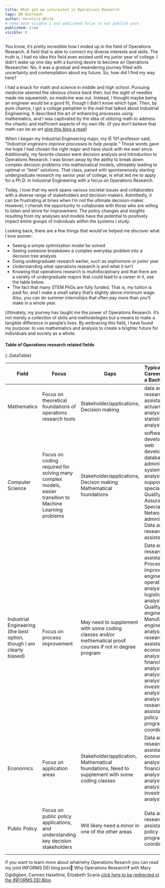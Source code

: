 ```yaml
---
title: What got me interested in Operations Research
tags: OR Outreach
author: Veronica White
# need both visible 1 and published false to not publish post
published: true
visible: 0
---
```


You know, it’s pretty incredible how I ended up in the field of Operations Research. A field that is able to connect my diverse interests and skills. The truth is, I had no idea this field even existed until my junior year of college. I didn’t wake up one day with a burning desire to become an Operations Researcher. No, it was a gradual and meandering journey filled with uncertainty and contemplation about my future. So, how did I find my way here?

I had a knack for math and science in middle and high school. Pursuing medicine seemed the obvious choice back then, but the sight of needles made me squeamish, so medicine was out. Instead, I thought maybe being an engineer would be a good fit, though I didn’t know which type. Then, by pure chance,  I got a college pamphlet in the mail that talked about Industrial Engineering. It described the art of enhancing processes using mathematics, and I was captivated by the idea of utilizing math to address the chaotic and inefficient aspects of my own life. (if you don’t believe that math can be an art [give this blog a read](https://punkrockor.com/2021/06/24/on-the-art-of-modeling/))

When I began my Industrial Engineering major, my IE 101 professor said, *“Industrial engineers improve processes to help people.”* Those words gave me hope I had chosen the right major and have stuck with me ever since. Additionally, my favorite classes were decision analysis and Introduction to Operations Research. I was blown away by the ability to break down complex decision problems into mathematical models, ultimately leading to optimal or “best” solutions. That class, paired with spontaneously starting undergraduate research my senior year of college, is what led me to apply for a Ph.D. in Industrial Engineering with a focus on Operations Research.

Today, I love that my work spans various societal issues and collaborates with a diverse range of stakeholders and decision-makers. Admittedly, it can be frustrating at times when I’m not the ultimate decision-maker. However, I cherish the opportunity to collaborate with those who are willing to listen and strive for improvement. The policy changes and insights resulting from my analyses and models have the potential to positively impact entire groups of individuals within the systems I study.

Looking back, there are a few things that would’ve helped me discover what I love sooner:

- Seeing a simple optimization model be solved
- Seeing someone breakdown a complex everyday problem into a decision tree analysis
- Doing undergraduate research earlier, such as sophomore or junior year
- Understanding what operations research is and what it isn’t
- Knowing that operations research is multidisciplinary and that there are a variety of undergraduate majors that could lead to a career in it, see the table below.
- The fact that many STEM PhDs are fully funded. That is, my tuition is paid for, and I make a small salary that’s slightly above minimum wage. Also, you can do summer internships that often pay more than you’ll make in a whole year. 

Ultimately, my journey has taught me the power of Operations Research. It’s not merely a collection of skills and methodologies but a means to make a tangible difference in people’s lives. By embracing this field, I have found my purpose: to use mathematics and analysis to create a brighter future for individuals and society as a whole.


<!-- <style>
table th:first-of-type {
    width: 10%;
}
table th:nth-of-type(2) {
    width: 15%;
}
table th:nth-of-type(3) {
    width: 15%;
}
table th:nth-of-type(4) {
    width: 20%;
}
table th:nth-of-type(5) {
    width: 20%;
}
table th:nth-of-type(6) {
    width: 20%
}
</style> -->

#### Table of Operations research related fields

{:.DataTable}


| Field              | Focus                                                                                        | Gaps                                                                                                                 | Typical Careers after a Bachelors  | Typical Careers after a Masters                       | Typical Career after PhD with an OR focus                      |
|--------------------|----------------------------------------------------------------------------------------------|----------------------------------------------------------------------------------------------------------------------|:---------------------------------|:------------------------------------------------------|-----------------------------------------------------|
| Mathematics              | Focus on theoretical foundations of operations research tools                                  | Stakeholder/applications, Decision making                                                                                      | data analyst, research assistant, actuarial analyst,  statistical analyst|  data scientist,  financial analyst,  operations research analyst, risk analyst,  policy analyst,  program coordinator | At a think tank, government agency, or tech company as a: Senior Researcher, Senior Operations Resercher,  Senior Engineer/Statistician/Economist/Policy analyst          OR   In academia, starting as an Assistant Professor |
| Computer Science | Focus on coding required for solving many complex models, easier transition to Machine Learning problems | Stakeholder/applications, Decison making Mathematical foundations                                                                           |  software developer,  web developer,  database administrator,  systems analyst,  IT support specialist,  Quality Assurance Specialist,  Network administrator,  Data analyst,  research assistant |  data scientist,  research and development,  advanced software development,  system architect,  project management|     same as above          |
| Industrial Engineering (the best option, though I am clearly biased) | Focus on process improvement                                                                 | May need to supplement with some coding classes and/or methematical proof courses if not in degree program                                                        |  Data analyst,  research assistant,  Process improvement engineer,  operations analyst,  logistics analyst,  Quality engineer,  Manufacturing engineer,  data analysis,  research assistant,  economic analyst,  financial analyst,  policy analysis,  risk analyst,  investment analyst,  data analyst,  research assistant,  policy analyst,  program coordinator  |  Data scientist,  Consulting,  Process Improvement Analyst,  Operations Manager,  supply chain manager,  operations research analyst,  economic consulting,  operations research analyst,  risk analyst,  policy financial analyst,  advisor/consultant,  research associate |  same as above     |
| Economics        | Focus on application areas                                                                   | Stakeholder/application, Mathematical foundations, Need to supplement with some coding classes                                 |  Data analyst,  research assistant,  economic analyst,  financial analyst,  policy analyst,  risk analyst,  investment analyst |  Data scientist,  research and development,  advanced software development,  system architect,  project management       |             same as above                                                     |
| Public Policy       | Focus on public policy applications, and understanding key decision stakeholders              | Will likely need a minor in one of the other areas                     |  Data analyst,  research assistant,  policy analyst,  program coordinator                                  |  Data scientist,  Consulting,  Process Improvement Analyst,  Operations Manager,  supply chain manager                  |                     same as above                                             |


<!-- | Mathematics              | Focus on theoretical foundations of operations research tools                                  | Stakeholder/applications, Decision making                                                                                      | <ul><li>data analyst</li><li>research assistant</li><li>actuarial analyst</li><li> statistical analyst</li></ul>| <ul><li> data scientist </li><li> financial analyst </li><li> operations research analyst </li><li>risk analyst </li><li> policy analyst </li><li> program coordinator</li></ul>  | At a think tank, government agency, or tech company as a  |
| Computer Science | Focus on coding required for solving many complex models, easier transition to Machine Learning problems | Stakeholder/applications, Decison making Mathematical foundations                                                                           | <ul><li> software developer </li><li> web developer </li><li> database administrator </li><li> systems analyst </li><li> IT support specialist </li><li> Quality Assurance Specialist </li><li> Network administrator </li><li> Data analyst </li><li> research assistant </li></ul> | <ul><li> data scientist </li><li> research and development </li><li> advanced software development </li><li> system architect </li><li> project management</li></ul>|^^ <ul><ul><li>Senior Researcher</li><li>Senior Operations Resercher</li><li> Senior Engineer </li><li> Senior Statistician </li><li> Senior Mathematician </li><li> Senior Economist </li><li> Senior Policy analyst </li></ul></ul>                                                            |
| Industrial Engineering (the best option, though I am clearly biased) | Focus on process improvement                                                                 | May need to supplement with some coding classes and/or methematical proof courses if not in degree program                                                        | <ul><li> Data analyst </li><li> research assistant </li><li> Process improvement engineer </li><li> operations analyst </li><li> logistics analyst </li><li> Quality engineer </li><li> Manufacturing engineer </li><li> data analysis </li><li> research assistant </li><li> economic analyst </li><li> financial analyst </li><li> policy analysis </li><li> risk analyst </li><li> investment analyst </li><li> data analyst </li><li> research assistant </li><li> policy analyst </li><li> program coordinator </li></ul> | <ul><li> Data scientist </li><li> Consulting </li><li> Process Improvement Analyst </li><li> Operations Manager </li><li> supply chain manager </li><li> operations research analyst </li><li> economic consulting </li><li> operations research analyst </li><li> risk analyst </li><li> policy financial analyst </li><li> advisor/consultant </li><li> research associate </li></ul>|^^ In academia, starting as an Assistant Professor   |
| Economics        | Focus on application areas                                                                   | Stakeholder/application, Mathematical foundations, Need to supplement with some coding classes                                 | <ul><li> Data analyst </li><li> research assistant </li><li> economic analyst </li><li> financial analyst </li><li> policy analyst </li><li> risk analyst </li><li> investment analyst </li></ul>| <ul><li> Data scientist </li><li> research and development </li><li> advanced software development </li><li> system architect </li><li> project management         </li></ul>|^^                                                               |
| Public Policy       | Focus on public policy applications, and understanding key decision stakeholders              | Will likely need a minor in one of the other areas                     | <ul><li> Data analyst </li><li> research assistant </li><li> policy analyst </li><li> program coordinator                                  | <ul><li> Data scientist </li><li> Consulting </li><li> Process Improvement Analyst </li><li> Operations Manager </li><li> supply chain manager    </li></ul>                 |^^                                                               | -->

If you want to learn more about what/why Operations Resarch you can read my joint INFORMS DEI blog post🤔 Why Operations Research❓
with Mary Ogidigben, Carmen Haseltine, Elizabeth Scaria [ click here to be redirected ot the INFORMS DEI Blog](https://connect.informs.org/diversity/diversity-blog/why-operations-research)
